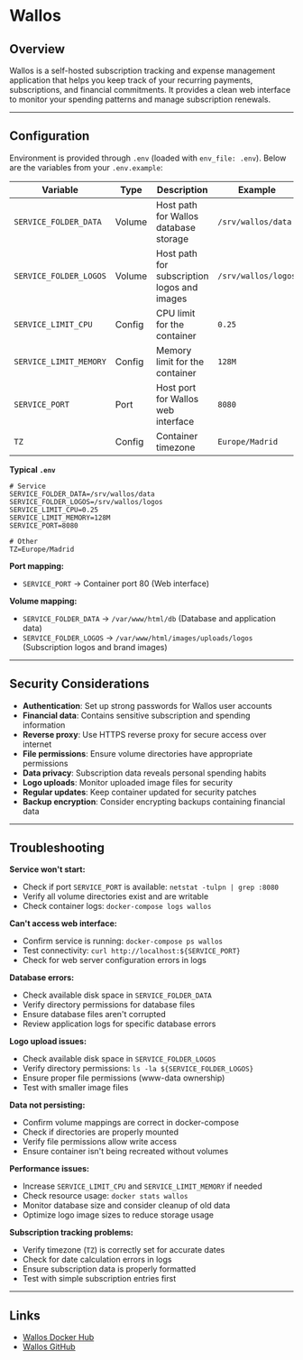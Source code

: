 # Wallos

## Overview

Wallos is a self-hosted subscription tracking and expense management application
that helps you keep track of your recurring payments, subscriptions, and
financial commitments. It provides a clean web interface to monitor your
spending patterns and manage subscription renewals.

---

## Configuration

Environment is provided through `.env` (loaded with `env_file: .env`). Below are
the variables from your `.env.example`:

| Variable               | Type   | Description                                 | Example             | Required |
| ---------------------- | ------ | ------------------------------------------- | ------------------- | -------- |
| `SERVICE_FOLDER_DATA`  | Volume | Host path for Wallos database storage       | `/srv/wallos/data`  | Yes      |
| `SERVICE_FOLDER_LOGOS` | Volume | Host path for subscription logos and images | `/srv/wallos/logos` | Yes      |
| `SERVICE_LIMIT_CPU`    | Config | CPU limit for the container                 | `0.25`              | Yes      |
| `SERVICE_LIMIT_MEMORY` | Config | Memory limit for the container              | `128M`              | Yes      |
| `SERVICE_PORT`         | Port   | Host port for Wallos web interface          | `8080`              | Yes      |
| `TZ`                   | Config | Container timezone                          | `Europe/Madrid`     | Yes      |

**Typical `.env`**

```dotenv
# Service
SERVICE_FOLDER_DATA=/srv/wallos/data
SERVICE_FOLDER_LOGOS=/srv/wallos/logos
SERVICE_LIMIT_CPU=0.25
SERVICE_LIMIT_MEMORY=128M
SERVICE_PORT=8080

# Other
TZ=Europe/Madrid
```

**Port mapping:**
- `SERVICE_PORT` → Container port 80 (Web interface)

**Volume mapping:**
- `SERVICE_FOLDER_DATA` → `/var/www/html/db` (Database and application data)
- `SERVICE_FOLDER_LOGOS` → `/var/www/html/images/uploads/logos` (Subscription
  logos and brand images)

---

## Security Considerations

- **Authentication**: Set up strong passwords for Wallos user accounts
- **Financial data**: Contains sensitive subscription and spending information
- **Reverse proxy**: Use HTTPS reverse proxy for secure access over internet
- **File permissions**: Ensure volume directories have appropriate permissions
- **Data privacy**: Subscription data reveals personal spending habits
- **Logo uploads**: Monitor uploaded image files for security
- **Regular updates**: Keep container updated for security patches
- **Backup encryption**: Consider encrypting backups containing financial data

---

## Troubleshooting

**Service won't start:**
- Check if port `SERVICE_PORT` is available: `netstat -tulpn | grep :8080`
- Verify all volume directories exist and are writable
- Check container logs: `docker-compose logs wallos`

**Can't access web interface:**
- Confirm service is running: `docker-compose ps wallos`
- Test connectivity: `curl http://localhost:${SERVICE_PORT}`
- Check for web server configuration errors in logs

**Database errors:**
- Check available disk space in `SERVICE_FOLDER_DATA`
- Verify directory permissions for database files
- Ensure database files aren't corrupted
- Review application logs for specific database errors

**Logo upload issues:**
- Check available disk space in `SERVICE_FOLDER_LOGOS`
- Verify directory permissions: `ls -la ${SERVICE_FOLDER_LOGOS}`
- Ensure proper file permissions (www-data ownership)
- Test with smaller image files

**Data not persisting:**
- Confirm volume mappings are correct in docker-compose
- Check if directories are properly mounted
- Verify file permissions allow write access
- Ensure container isn't being recreated without volumes

**Performance issues:**
- Increase `SERVICE_LIMIT_CPU` and `SERVICE_LIMIT_MEMORY` if needed
- Check resource usage: `docker stats wallos`
- Monitor database size and consider cleanup of old data
- Optimize logo image sizes to reduce storage usage

**Subscription tracking problems:**
- Verify timezone (`TZ`) is correctly set for accurate dates
- Check for date calculation errors in logs
- Ensure subscription data is properly formatted
- Test with simple subscription entries first

---

## Links

- [Wallos Docker Hub](https://hub.docker.com/r/bellamy/wallos)
- [Wallos GitHub](https://github.com/ellite/Wallos)
